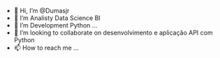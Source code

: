 - 👋 Hi, I’m @Dumasjr
- 👀 I’m Analisty Data Science BI
- 🌱 I’m Development Python ...
- 💞️ I’m looking to collaborate on desenvolvimento e aplicação API com Python
- 📫 How to reach me ...

<!---
Dumasjr/Dumasjr is a ✨ special ✨ repository because its `README.md` (this file) appears on your GitHub profile.
You can click the Preview link to take a look at your changes.
--->
